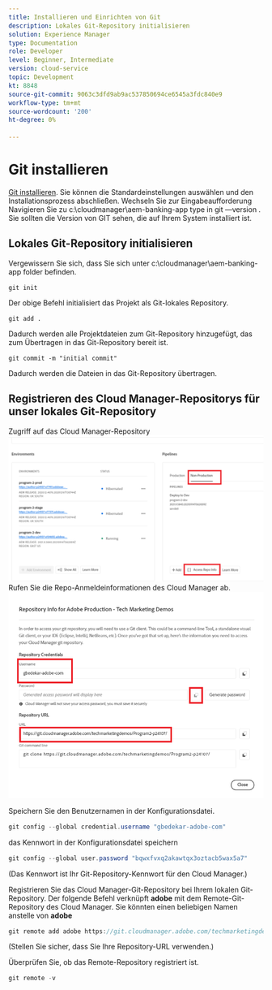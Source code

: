 ```yaml
---
title: Installieren und Einrichten von Git
description: Lokales Git-Repository initialisieren
solution: Experience Manager
type: Documentation
role: Developer
level: Beginner, Intermediate
version: cloud-service
topic: Development
kt: 8848
source-git-commit: 9063c3dfd9ab9ac537850694ce6545a3fdc840e9
workflow-type: tm+mt
source-wordcount: '200'
ht-degree: 0%

---
```


# Git installieren


[Git installieren](https://git-scm.com/downloads). Sie können die Standardeinstellungen auswählen und den Installationsprozess abschließen.
Wechseln Sie zur Eingabeaufforderung Navigieren Sie zu c:\cloudmanager\aem-banking-app type in git —version . Sie sollten die Version von GIT sehen, die auf Ihrem System installiert ist.

## Lokales Git-Repository initialisieren

Vergewissern Sie sich, dass Sie sich unter c:\cloudmanager\aem-banking-app folder befinden.

```
git init
```

Der obige Befehl initialisiert das Projekt als Git-lokales Repository.

```
git add .
```

Dadurch werden alle Projektdateien zum Git-Repository hinzugefügt, das zum Übertragen in das Git-Repository bereit ist.

```
git commit -m "initial commit"
```

Dadurch werden die Dateien in das Git-Repository übertragen.



## Registrieren des Cloud Manager-Repositorys für unser lokales Git-Repository

Zugriff auf das Cloud Manager-Repository
![Zugriff auf die Rep-Informationen](assets/cloud-manager-repo.png)
Rufen Sie die Repo-Anmeldeinformationen des Cloud Manager ab.
![get-credentials](assets/cloud-manager-repo1.png)

Speichern Sie den Benutzernamen in der Konfigurationsdatei.

```java
git config --global credential.username "gbedekar-adobe-com"
```

das Kennwort in der Konfigurationsdatei speichern

```java
git config --global user.password "bqwxfvxq2akawtqx3oztacb5wax5a7"
```

(Das Kennwort ist Ihr Git-Repository-Kennwort für den Cloud Manager.)

Registrieren Sie das Cloud Manager-Git-Repository bei Ihrem lokalen Git-Repository. Der folgende Befehl verknüpft **adobe** mit dem Remote-Git-Repository des Cloud Manager. Sie könnten einen beliebigen Namen anstelle von **adobe**


```java
git remote add adobe https://git.cloudmanager.adobe.com/techmarketingdemos/Program2-p24107/
```

(Stellen Sie sicher, dass Sie Ihre Repository-URL verwenden.)

Überprüfen Sie, ob das Remote-Repository registriert ist.

```java
git remote -v
```



